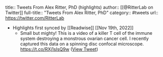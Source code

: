 title:: Tweets From Alex Ritter, PhD (highlights)
author:: [[@RitterLab on Twitter]]
full-title:: "Tweets From Alex Ritter, PhD"
category:: #tweets
url:: https://twitter.com/RitterLab

- Highlights first synced by [[Readwise]] [[Nov 19th, 2022]]
	- Small but mighty! This is a video of a killer T cell of the immune system destroying a monstrous ovarian cancer cell. I recently captured this data on a spinning disc confocal microscope. https://t.co/RXj1sIsQ9w ([View Tweet](https://twitter.com/RitterLab/status/1514742717162541056))